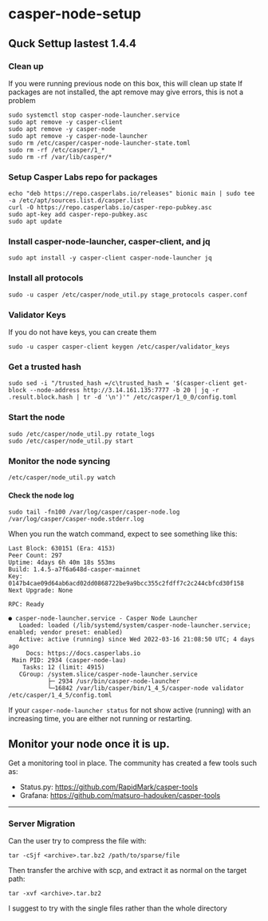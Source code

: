 # casper-node-setup

## Quck Settup lastest 1.4.4

### Clean up
If you were running previous node on this box, this will clean up state If packages are not installed, the apt remove may give errors, this is not a problem
```
sudo systemctl stop casper-node-launcher.service
sudo apt remove -y casper-client
sudo apt remove -y casper-node
sudo apt remove -y casper-node-launcher
sudo rm /etc/casper/casper-node-launcher-state.toml
sudo rm -rf /etc/casper/1_*
sudo rm -rf /var/lib/casper/*
```

### Setup Casper Labs repo for packages
```
echo "deb https://repo.casperlabs.io/releases" bionic main | sudo tee -a /etc/apt/sources.list.d/casper.list
curl -O https://repo.casperlabs.io/casper-repo-pubkey.asc
sudo apt-key add casper-repo-pubkey.asc
sudo apt update
```

### Install casper-node-launcher, casper-client, and jq
```
sudo apt install -y casper-client casper-node-launcher jq
```

### Install all protocols
```
sudo -u casper /etc/casper/node_util.py stage_protocols casper.conf
```


### Validator Keys
If you do not have keys, you can create them

```
sudo -u casper casper-client keygen /etc/casper/validator_keys
```

### Get a trusted hash
```
sudo sed -i "/trusted_hash =/c\trusted_hash = '$(casper-client get-block --node-address http://3.14.161.135:7777 -b 20 | jq -r .result.block.hash | tr -d '\n')'" /etc/casper/1_0_0/config.toml
```

### Start the node
```
sudo /etc/casper/node_util.py rotate_logs
sudo /etc/casper/node_util.py start
```

### Monitor the node syncing
```
/etc/casper/node_util.py watch
```
#### Check the node log
```
sudo tail -fn100 /var/log/casper/casper-node.log /var/log/casper/casper-node.stderr.log
```

When you run the watch command, expect to see something like this:

```
Last Block: 630151 (Era: 4153)
Peer Count: 297
Uptime: 4days 6h 40m 18s 553ms
Build: 1.4.5-a7f6a648d-casper-mainnet
Key: 0147b4cae09d64ab6acd02dd0868722be9a9bcc355c2fdff7c2c244cbfcd30f158
Next Upgrade: None

RPC: Ready

● casper-node-launcher.service - Casper Node Launcher
   Loaded: loaded (/lib/systemd/system/casper-node-launcher.service; enabled; vendor preset: enabled)
   Active: active (running) since Wed 2022-03-16 21:08:50 UTC; 4 days ago
     Docs: https://docs.casperlabs.io
 Main PID: 2934 (casper-node-lau)
    Tasks: 12 (limit: 4915)
   CGroup: /system.slice/casper-node-launcher.service
           ├─ 2934 /usr/bin/casper-node-launcher
           └─16842 /var/lib/casper/bin/1_4_5/casper-node validator /etc/casper/1_4_5/config.toml
```

If your `casper-node-launcher status` for not show active (running) with an increasing time, you are either not running or restarting. 

## Monitor your node once it is up.

Get a monitoring tool in place.  The community has created a few tools such as:
- Status.py: https://github.com/RapidMark/casper-tools
- Grafana: https://github.com/matsuro-hadouken/casper-tools



---
### Server Migration

Can the user try to compress the file with:
```
tar -cSjf <archive>.tar.bz2 /path/to/sparse/file
```
Then transfer the archive with scp, and extract it as normal on the target path:
```
tar -xvf <archive>.tar.bz2 
```
I suggest to try with the single files rather than the whole directory
